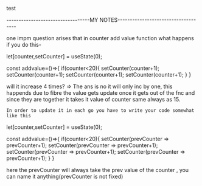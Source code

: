test

----------------------------------MY NOTES------------------------------------

one impm question arises that in counter add value function what happens if you do this-


let[counter,setCounter] = useState(0);

  const addvalue=()=>{
    if(counter<20){
      setCounter(counter+1);
      setCounter(counter+1);
      setCounter(counter+1);
      setCounter(counter+1);
    }
  }


  will it increase 4 times?
  => The ans is no it will only inc by one, this happends due to fibre 
    the value gets update once it gets out of the fnc and since they are together it takes it value of counter same always as 15.

    In order to update it in each go you have to write your code somewhat like this

    
let[counter,setCounter] = useState(0);

  const addvalue=()=>{
    if(counter<20){
      setCounter(prevCounter => prevCounter+1);
      setCounter(prevCounter => prevCounter+1);
      setCounter(prevCounter => prevCounter+1);
      setCounter(prevCounter => prevCounter+1);
    }
  }

  here the prevCounter will always take the prev value of the counter , you can name it anything(prevCounter is not fixed)